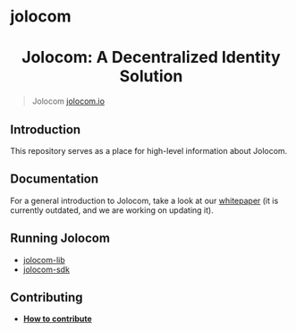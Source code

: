 # jolocom

<h1 align="center">Jolocom: A Decentralized Identity Solution</h1>

> Jolocom
> [jolocom.io](https://jolocom.io)

## Introduction

This repository serves as a place for high-level information about Jolocom.

## Documentation

For a general introduction to Jolocom, take a look at our [whitepaper](http://jolocom.io/wp-content/uploads/2018/07/Jolocom-Technical-WP-_-Self-Sovereign-and-Decentralised-Identity-By-Design-2018-03-09.pdf) (it is currently outdated, and we are working on updating it).

## Running Jolocom

- [jolocom-lib](https://jolocom-lib.readthedocs.io/en/latest/introduction.html)
- [jolocom-sdk](soon)

## Contributing

- **[How to contribute](https://xxxx/)**
